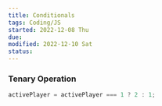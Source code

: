 ```yaml
---
title: Conditionals
tags: Coding/JS
started: 2022-12-08 Thu
due:
modified: 2022-12-10 Sat
status:
---
```

### Tenary Operation

```js
activePlayer = activePlayer === 1 ? 2 : 1;
```